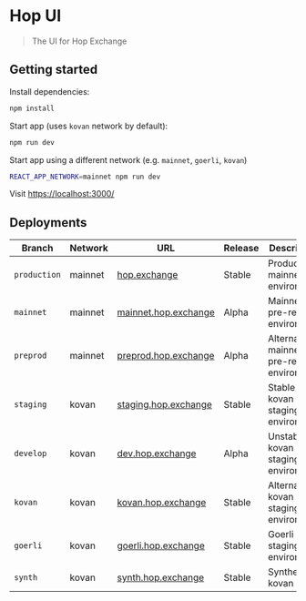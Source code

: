 # Hop UI

> The UI for Hop Exchange

## Getting started

Install dependencies:

```bash
npm install
```

Start app (uses `kovan` network by default):

```bash
npm run dev
```

Start app using a different network (e.g. `mainnet`, `goerli`, `kovan`)

```bash
REACT_APP_NETWORK=mainnet npm run dev
```

Visit [https://localhost:3000/](https://localhost:3000/)

## Deployments

| Branch       | Network | URL                                                  | Release | Description                                 |
| ------------ | ------- | ---------------------------------------------------- | ------- | ------------------------------------------- |
| `production` | mainnet | [hop.exchange](https://hop.exchange)                 | Stable  | Production mainnet environment              |
| `mainnet`    | mainnet | [mainnet.hop.exchange](https://mainnet.hop.exchange) | Alpha   | Mainnet pre-release environment             |
| `preprod`    | mainnet | [preprod.hop.exchange](https://preprod.hop.exchange) | Alpha   | Alternative mainnet pre-release environment |
| `staging`    | kovan   | [staging.hop.exchange](https://staging.hop.exchange) | Stable  | Stable kovan staging environment            |
| `develop`    | kovan   | [dev.hop.exchange](https://dev.hop.exchange)         | Alpha   | Unstable kovan staging environment          |
| `kovan`      | kovan   | [kovan.hop.exchange](https://kovan.hop.exchange)     | Stable  | Alternative kovan staging environment       |
| `goerli`     | kovan   | [goerli.hop.exchange](https://goerli.hop.exchange)   | Stable  | Goerli staging environment                  |
| `synth`      | kovan   | [synth.hop.exchange](https://synth.hop.exchange)     | Stable  | Synthetix kovan demo                        |
